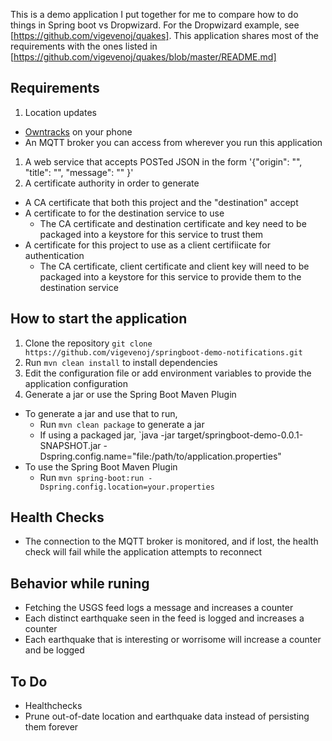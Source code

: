 This is a demo application I put together for me to compare how to do things in Spring boot vs Dropwizard. For the Dropwizard example, see [https://github.com/vigevenoj/quakes]. This application shares most of the requirements with the ones listed in [https://github.com/vigevenoj/quakes/blob/master/README.md]

Requirements
---
1. Location updates
  * [Owntracks](http://owntracks.org) on your phone
  * An MQTT broker you can access from wherever you run this application
1. A web service that accepts POSTed JSON in the form '{"origin": "", "title": "", "message": "" }'
1. A certificate authority in order to generate
  * A CA certificate that both this project and the "destination" accept
  * A certificate to for the destination service to use
    * The CA certificate and destination certificate and key need to be packaged into a keystore for this service to trust them
  * A certificate for this project to use as a client certifiicate for authentication
    * The CA certificate, client certificate and client key will need to be packaged into a keystore for this service to provide them to the destination service

How to start the application
---
1. Clone the repository `git clone https://github.com/vigevenoj/springboot-demo-notifications.git`
1. Run `mvn clean install` to install dependencies
1. Edit the configuration file or add environment variables to provide the application configuration
1. Generate a jar or use the Spring Boot Maven Plugin
  * To generate a jar and use that to run,
    * Run `mvn clean package` to generate a jar
    * If using a packaged jar, `java -jar target/springboot-demo-0.0.1-SNAPSHOT.jar -Dspring.config.name="file:/path/to/application.properties"
  * To use the Spring Boot Maven Plugin
    * Run `mvn spring-boot:run -Dspring.config.location=your.properties`


Health Checks
---
* The connection to the MQTT broker is monitored, and if lost, the health check will fail while the application attempts to reconnect

Behavior while runing
---
* Fetching the USGS feed logs a message and increases a counter
* Each distinct earthquake seen in the feed is logged and increases a counter
* Each earthquake that is interesting or worrisome will increase a counter and be logged

To Do
---
* Healthchecks
* Prune out-of-date location and earthquake data instead of persisting them forever
